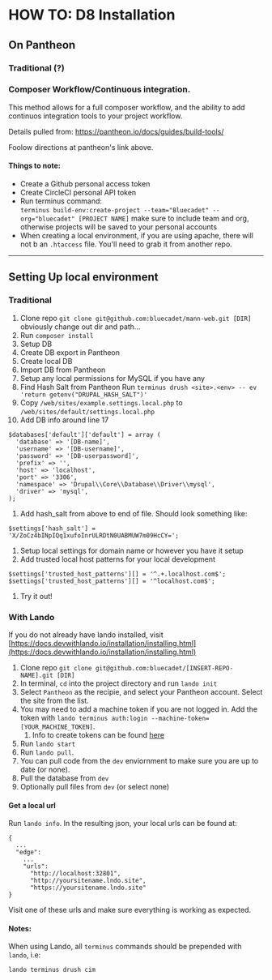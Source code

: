 # HOW TO: D8 Installation

## On Pantheon

### Traditional (?)

### Composer Workflow/Continuous integration.

This method allows for a full composer workflow, and the ability to add continuos integration tools to your project workflow.

Details pulled from: https://pantheon.io/docs/guides/build-tools/

Foolow directions at pantheon's link above.

#### Things to note:

* Create a Github personal access token
* Create CircleCI personal API token
* Run terminus command:
  <br>`terminus build-env:create-project --team="Bluecadet" --org="bluecadet" [PROJECT NAME]`
  make sure to include team and org, otherwise projects will be saved to your personal accounts
* When creating a local environment, if you are using apache, there will not b an `.htaccess` file. You'll need to grab it from another repo.


<!-- 1. The site is now ready to be worked on
1. Add team members to Pantheon account
1. Add team members to github repo
1. [Optionally: Setup TEST and LIVE environments on pantheon. Sometimes we wait to do this until a later stage]
1. Setup backups for the site. If this is a sandbox (unpaid) site, you will need to do this through a terminus command [LINK] -->

<hr>

## Setting Up local environment

### Traditional

1. Clone repo `git clone git@github.com:bluecadet/mann-web.git [DIR]`
obviously change out dir and path...
1. Run `composer install`
1. Setup DB
  1. Create DB export in Pantheon
  1. Create local DB
  1. Import DB from Pantheon
  1. Setup any local permissions for MySQL if you have any
1. Find Hash Salt from Pantheon
  Run `terminus drush <site>.<env> -- ev 'return getenv("DRUPAL_HASH_SALT")'`
1. Copy `/web/sites/example.settings.local.php` to `/web/sites/default/settings.local.php`
1. Add DB info around line 17
  ```
  $databases['default']['default'] = array (
    'database' => '[DB-name]',
    'username' => '[DB-username]',
    'password' => '[DB-userpassword]',
    'prefix' => '',
    'host' => 'localhost',
    'port' => '3306',
    'namespace' => 'Drupal\\Core\\Database\\Driver\\mysql',
    'driver' => 'mysql',
  );
  ```
1. Add hash_salt from above to end of file. Should look something like:
  ```
  $settings['hash_salt'] = 'X/ZoCz4bINpIQq1xufoInrULRDtN0UABMUW7m09HcCY=';
  ```
1. Setup local settings for domain name or however you have it setup
1. Add trusted local host patterns for your local development
```
$settings['trusted_host_patterns'][] = '^.+.localhost.com$';
$settings['trusted_host_patterns'][] = '^localhost.com$';
```
1. Try it out!

### With Lando
If you do not already have lando installed, visit [https://docs.devwithlando.io/installation/installing.html](https://docs.devwithlando.io/installation/installing.html)

1. Clone repo `git clone git@github.com:bluecadet/[INSERT-REPO-NAME].git [DIR]`
1. In terminal, `cd` into the project directory and run `lando init`
1. Select `Pantheon` as the recipie, and select your Pantheon account. Select the site from the list.
  1. You may need to add a machine token if you are not logged in. Add the token with `lando terminus auth:login --machine-token=[YOUR_MACHINE_TOKEN]`.
      1. Info to create tokens can be found [here](https://pantheon.io/docs/machine-tokens/)
1. Run `lando start`
1. Run `lando pull`.
  1. You can pull code from the `dev` enviornment to make sure you are up to date (or none).
  1. Pull the database from `dev`
  1. Optionally pull files from `dev` (or select none)

#### Get a local url
Run `lando info`. In the resulting json, your local urls can be found at:

```
{
  ...
  "edge":
    ...
    "urls":
      "http://localhost:32801",
      "http://yoursitename.lndo.site",
      "https://yoursitename.lndo.site"
}
```
Visit one of these urls and make sure everything is working as expected.


#### Notes:
When using Lando, all `terminus` commands should be prepended with `lando`, i.e:

```
lando terminus drush cim
```